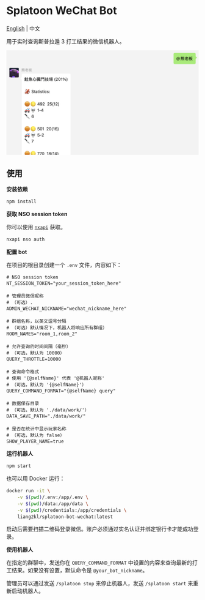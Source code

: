 # Splatoon WeChat Bot

[English](./README.md) | 中文

用于实时查询斯普拉遁 3 打工结果的微信机器人。

![](./docs/screenshot.png)

## 使用

**安装依赖**

```bash
npm install
```

**获取 NSO session token**

你可以使用 [`nxapi`](https://github.com/samuelthomas2774/nxapi) 获取。

```bash
nxapi nso auth
```

**配置 bot**

在项目的根目录创建一个 `.env` 文件，内容如下：

```env
# NSO session token
NT_SESSION_TOKEN="your_session_token_here"

# 管理员微信昵称
# （可选）.
ADMIN_WECHAT_NICKNAME="wechat_nickname_here"

# 群组名称，以英文逗号分隔
# （可选）默认情况下，机器人将响应所有群组）
ROOM_NAMES="room_1,room_2"

# 允许查询的时间间隔（毫秒）
# （可选，默认为 10000）
QUERY_THROTTLE=10000

# 查询命令格式
# 使用 '{@selfName}' 代表 '@机器人昵称'
# （可选，默认为 '{@selfName}'）
QUERY_COMMAND_FORMAT="{@selfName} query"

# 数据保存目录
# （可选，默认为 './data/work/'）
DATA_SAVE_PATH="./data/work/"

# 是否在统计中显示玩家名称
# （可选，默认为 false）
SHOW_PLAYER_NAME=true
```

**运行机器人**

```bash
npm start
```

也可以用 Docker 运行：

```bash
docker run -it \
    -v $(pwd)/.env:/app/.env \
    -v $(pwd)/data:/app/data \
    -v $(pwd)/credentials:/app/credentials \
    liang2kl/splatoon-bot-wechat:latest
```

启动后需要扫描二维码登录微信。账户必须通过实名认证并绑定银行卡才能成功登录。

**使用机器人**

在指定的群聊中，发送你在 `QUERY_COMMAND_FORMAT` 中设置的内容来查询最新的打工结果。如果没有设置，默认命令是 `@your_bot_nickname`。

管理员可以通过发送 `/splatoon stop` 来停止机器人，发送 `/splatoon start` 来重新启动机器人。